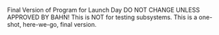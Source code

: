 Final Version of Program for Launch Day
DO NOT CHANGE UNLESS APPROVED BY BAHN!
This is NOT for testing subsystems.  This is a one-shot, here-we-go, final version.
